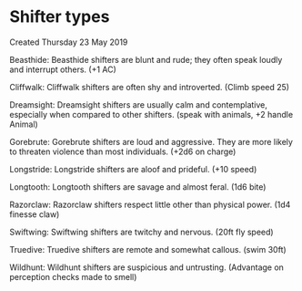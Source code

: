 # Shifter types
Created Thursday 23 May 2019

Beasthide: Beasthide shifters are blunt and rude; they often speak loudly and interrupt others. (+1 AC)

Cliffwalk: Cliffwalk shifters are often shy and introverted. (Climb speed 25)

Dreamsight: Dreamsight shifters are usually calm and contemplative, especially when compared to other shifters. (speak with animals, +2 handle Animal)

Gorebrute: Gorebrute shifters are loud and aggressive. They are more likely to threaten violence than most individuals. (+2d6 on charge)

Longstride: Longstride shifters are aloof and prideful. (+10 speed)

Longtooth: Longtooth shifters are savage and almost feral. (1d6 bite)

Razorclaw: Razorclaw shifters respect little other than physical power. (1d4 finesse claw)

Swiftwing: Swiftwing shifters are twitchy and nervous. (20ft fly speed)

Truedive: Truedive shifters are remote and somewhat callous. (swim 30ft)

Wildhunt: Wildhunt shifters are suspicious and untrusting.  (Advantage on perception checks made to smell)

